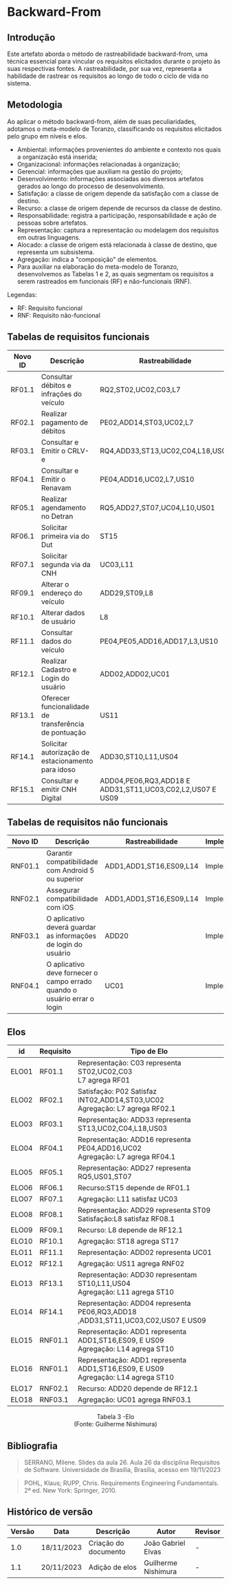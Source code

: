 # Backward-From

## Introdução
Este artefato aborda o método de rastreabilidade backward-from, uma técnica essencial para vincular os requisitos elicitados durante o projeto às suas respectivas fontes. A rastreabilidade, por sua vez, representa a habilidade de rastrear os requisitos ao longo de todo o ciclo de vida no sistema.

## Metodologia
Ao aplicar o método backward-from, além de suas peculiaridades, adotamos o meta-modelo de Toranzo, classificando os requisitos elicitados pelo grupo em níveis e elos.

* Ambiental: informações provenientes do ambiente e contexto nos quais a organização está inserida;
* Organizacional: informações relacionadas à organização;
* Gerencial: informações que auxiliam na gestão do projeto;
* Desenvolvimento: informações associadas aos diversos artefatos gerados ao longo do processo de desenvolvimento.
* Satisfação: a classe de origem depende da satisfação com a classe de destino.
* Recurso: a classe de origem depende de recursos da classe de destino.
* Responsabilidade: registra a participação, responsabilidade e ação de pessoas sobre artefatos.
* Representação: captura a representação ou modelagem dos requisitos em outras linguagens.
* Alocado: a classe de origem está relacionada à classe de destino, que representa um subsistema.
* Agregação: indica a "composição" de elementos.
* Para auxiliar na elaboração do meta-modelo de Toranzo, desenvolvemos as Tabelas 1 e 2, as quais segmentam os requisitos a serem rastreados em funcionais (RF) e não-funcionais (RNF).

Legendas:

* RF: Requisito funcional
* RNF: Requisito não-funcional

## Tabelas de requisitos funcionais

| Novo ID | Descrição | Rastreabilidade | Implementação |
|---------|-----------|------------------|---------------|
| RF01.1   | Consultar débitos e infrações do veículo | RQ2,ST02,UC02,C03,L7 | Implementado |
| RF02.1   | Realizar pagamento de débitos | PE02,ADD14,ST03,UC02,L7 | Implementado |
| RF03.1   | Consultar e Emitir o CRLV-e | RQ4,ADD33,ST13,UC02,C04,L18,US03 | Implementado |
| RF04.1   | Consultar e Emitir o Renavam | PE04,ADD16,UC02,L7,US10 | Implementado |
| RF05.1   | Realizar agendamento no Detran | RQ5,ADD27,ST07,UC04,L10,US01 | Implementado |
| RF06.1   | Solicitar primeira via do Dut | ST15 | Implementado |
| RF07.1   | Solicitar segunda via da CNH | UC03,L11 | Implementado |
| RF09.1   | Alterar o endereço do veículo | ADD29,ST09,L8 | Implementado |
| RF10.1   | Alterar dados de usuário | L8 | Implementado |
| RF11.1   | Consultar dados do veículo | PE04,PE05,ADD16,ADD17,L3,US10 | Implementado |
| RF12.1   | Realizar Cadastro e Login do usuário | ADD02,ADD02,UC01 | Implementado |
| RF13.1   | Oferecer funcionalidade de transferência de pontuação | US11 | Incompleto |
| RF14.1   | Solicitar autorização de estacionamento para idoso | ADD30,ST10,L11,US04 | Implementado |
| RF15.1   | Consultar e emitir CNH Digital | ADD04,PE06,RQ3,ADD18 E ADD31,ST11,UC03,C02,L2,US07 E US09 | Implementado |

## Tabelas de requisitos não funcionais
| Novo ID | Descrição | Rastreabilidade | Implementação |
|---------|-----------|------------------|---------------|
| RNF01.1 | Garantir compatibilidade com Android 5 ou superior | ADD1,ADD1,ST16,ES09,L14 | Implementado |
| RNF02.1 | Assegurar compatibilidade com iOS | ADD1,ADD1,ST16,ES09,L14 | Implementado |
| RNF03.1 | O aplicativo deverá guardar as informações de login do usuário | ADD20 | Implementado |
| RNF04.1 | O aplicativo deve fornecer o campo errado quando o usuário errar o login | UC01 | Implementado |

## Elos
| id | Requisito | Tipo de Elo |
| -- | --------- | ----------- |
| ELO01 | RF01.1 | Representação: C03 representa ST02,UC02,C03 <br> L7 agrega RF01 <br>  |
| ELO02 | RF02.1 | Satisfação: P02 Satisfaz INT02,ADD14,ST03,UC02  <br> Agregação: L7 agrega RF02.1 <br>  |
| ELO03 | RF03.1 | Representação: ADD33 representa ST13,UC02,C04,L18,US03 |
| ELO04 | RF04.1 | Representação: ADD16 representa PE04,ADD16,UC02 <br> Agregação: L7 agrega RF04.1 <br> |
| ELO05 | RF05.1 | Representação: ADD27 representa RQ5,US01,ST07 |
| ELO06 | RF06.1 | Recurso:ST15 depende de RF01.1  |
| ELO07 | RF07.1 | Agregação:  L11 satisfaz UC03|
| ELO08 | RF08.1 |Representação: ADD29 representa ST09 <br> Satisfação:L8 satisfaz RF08.1 <br>  |
| ELO09 | RF09.1 | Recurso: L8 depende de RF12.1 |
| ELO10 | RF10.1 | Agregação: ST18 agrega ST17 |
| ELO11 | RF11.1 | Representação: ADD02 representa UC01 |
| ELO12 | RF12.1 |  Agregação: US11 agrega RNF02|
| ELO13 | RF13.1 | Representação: ADD30 representam ST10,L11,US04 <br> Agregação: L11 agrega ST10 <br>  |
| ELO14 | RF14.1 | Representação: ADD04 representa PE06,RQ3,ADD18 ,ADD31,ST11,UC03,C02,US07 E US09 |
| ELO15| RNF01.1 | Representação: ADD1 representa ADD1,ST16,ES09, E US09 <br> Agregação: L14 agrega ST10 <br>  |
| ELO16 | RNF01.1 | Representação: ADD1 representa ADD1,ST16,ES09, E US09 <br> Agregação: L14 agrega ST10 <br>  |
| ELO17 | RNF02.1 | Recurso: ADD20 depende de RF12.1  |
| ELO18 | RNF03.1 | Agregação: UC01 agrega RNF03.1  |
<p align="center">
Tabela 3 -Elo<br>
(Fonte: Guilherme Nishimura)
</p>



## Bibliografia

> SERRANO, Milene. Slides da aula 26. Aula 26 da disciplina Requisitos de Software. Universidade de Brasília, Brasília, acesso em 19/11/2023

> POHL, Klaus; RUPP, Chris. Requirements Engineering Fundamentals. 2ª ed. New York: Springer, 2010.

## Histórico de versão

| Versão | Data       | Descrição            | Autor              | Revisor             |
| ------ | ---------- | -------------------- | ------------------ | ------------------- |
| 1.0    | 18/11/2023 | Criação do documento | João Gabriel Elvas |  - |
| 1.1    | 20/11/2023 | Adição de elos | Guilherme Nishimura |  - |

